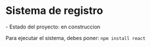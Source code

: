 <h1>Sistema de registro</h1>
- Estado del proyecto: en construccion


Para ejecutar el sistema, debes poner: 
```npm install react```
